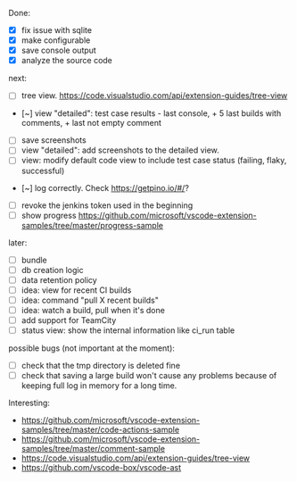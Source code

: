 Done:
- [x] fix issue with sqlite
- [x] make configurable
- [x] save console output
- [x] analyze the source code

next:
- [ ] tree view. https://code.visualstudio.com/api/extension-guides/tree-view
- [~] view "detailed": test case results - last console, + 5 last builds with comments, + last not empty comment

- [ ] save screenshots
- [ ] view "detailed": add screenshots to the detailed view.
- [ ] view: modify default code view to include test case status (failing, flaky, successful)
- [~] log correctly. Check https://getpino.io/#/?
- [ ] revoke the jenkins token used in the beginning
- [ ] show progress https://github.com/microsoft/vscode-extension-samples/tree/master/progress-sample

later:
- [ ] bundle
- [ ] db creation logic
- [ ] data retention policy
- [ ] idea: view for recent CI builds
- [ ] idea: command "pull X recent builds"
- [ ] idea: watch a build, pull when it's done
- [ ] add support for TeamCity
- [ ] status view: show the internal information like ci_run table

possible bugs (not important at the moment):
- [ ] check that the tmp directory is deleted fine
- [ ] check that saving a large build won't cause any problems because of keeping full log in memory for a long time.

Interesting:
- https://github.com/microsoft/vscode-extension-samples/tree/master/code-actions-sample
- https://github.com/microsoft/vscode-extension-samples/tree/master/comment-sample
- https://code.visualstudio.com/api/extension-guides/tree-view
- https://github.com/vscode-box/vscode-ast
